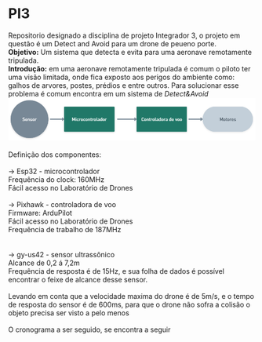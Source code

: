# PI3
Repositorio designado a disciplina de projeto Integrador 3, o projeto em questão é um Detect and Avoid para um drone de peueno porte.
<br><b>Objetivo:</b> Um sistema que detecta e evita para uma aeronave remotamente tripulada.
<br><b>Introdução:</b> em uma aeronave remotamente tripulada é comum o piloto ter uma visão limitada, onde fica exposto aos perigos do ambiente como: galhos de arvores, postes, prédios e entre outros. Para solucionar esse problema é comum encontra em um sistema de <i>Detect&Avoid</i>
<br><img src="diagramadeblocos.png">
<br>
<br>Definição dos componentes:
<br>
<br>→ Esp32 - microcontrolador
<br> Frequência do clock: 160MHz
<br> Fácil acesso no Laboratório de Drones
<br>
<br>→ Pixhawk - controladora de voo 
<br> Firmware: ArduPilot
<br> Fácil acesso no Laboratório de Drones
<br> Frequência de trabalho de 187MHz  
<br>
<br>→ gy-us42 - sensor ultrassônico 
<br>  Alcance de 0,2 á 7,2m 
<br>  Frequência de resposta é de 15Hz, e sua folha de dados é possível encontrar o feixe de alcance desse sensor.
<br>
<br>Levando em conta que a velocidade maxima do drone é de 5m/s, e o tempo de resposta do sensor é de 600ms, para que o drone não sofra a colisão o objeto precisa ser visto a pelo menos  
<br>O cronograma a ser seguido, se encontra a seguir

